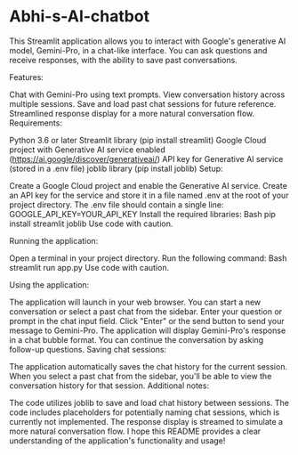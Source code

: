 # Abhi-s-AI-chatbot



This Streamlit application allows you to interact with Google's generative AI model, Gemini-Pro, in a chat-like interface. You can ask questions and receive responses, with the ability to save past conversations.

Features:

Chat with Gemini-Pro using text prompts.
View conversation history across multiple sessions.
Save and load past chat sessions for future reference.
Streamlined response display for a more natural conversation flow.
Requirements:

Python 3.6 or later
Streamlit library (pip install streamlit)
Google Cloud project with Generative AI service enabled (https://ai.google/discover/generativeai/)
API key for Generative AI service (stored in a .env file)
joblib library (pip install joblib)
Setup:

Create a Google Cloud project and enable the Generative AI service.
Create an API key for the service and store it in a file named .env at the root of your project directory. The .env file should contain a single line:
GOOGLE_API_KEY=YOUR_API_KEY
Install the required libraries:
Bash
pip install streamlit joblib
Use code with caution.

Running the application:

Open a terminal in your project directory.
Run the following command:
Bash
streamlit run app.py
Use code with caution.

Using the application:

The application will launch in your web browser.
You can start a new conversation or select a past chat from the sidebar.
Enter your question or prompt in the chat input field.
Click "Enter" or the send button to send your message to Gemini-Pro.
The application will display Gemini-Pro's response in a chat bubble format.
You can continue the conversation by asking follow-up questions.
Saving chat sessions:

The application automatically saves the chat history for the current session.
When you select a past chat from the sidebar, you'll be able to view the conversation history for that session.
Additional notes:

The code utilizes joblib to save and load chat history between sessions.
The code includes placeholders for potentially naming chat sessions, which is currently not implemented.
The response display is streamed to simulate a more natural conversation flow.
I hope this README provides a clear understanding of the application's functionality and usage!







